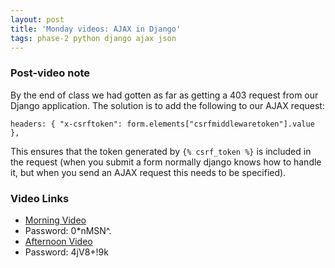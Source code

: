 ```yaml
---
layout: post
title: 'Monday videos: AJAX in Django'
tags: phase-2 python django ajax json
---
```


### Post-video note
By the end of class we had gotten as far as getting a 403 request from our Django application.
The solution is to add the following to our AJAX request:

    headers: { "x-csrftoken": form.elements["csrfmiddlewaretoken"].value },

This ensures that the token generated by `{% csrf_token %}` is included in the request (when you
submit a form normally django knows how to handle it, but when you send an AJAX request this
needs to be specified).


### Video Links
- [Morning Video](https://us02web.zoom.us/rec/share/eBlsTMFg14uZJINdMUMMJHE10hzUGfsi6n-MPeoqcEPU57g4mZbv3Uj_5ZMV9d5N.7F4L6jgFfZ9bmiUe)
 - Password: 0*nMSN^.
- [Afternoon Video](https://us02web.zoom.us/rec/share/3KWs-g8aaQSTaSvNOzrz43Y5Q4nJtL6z49yGmSIKI7pR5duSuwzGgOcyIxO_Y5vv.S8AkFjDYeCOpiOk_)
 - Password: 4jV8+!9k
